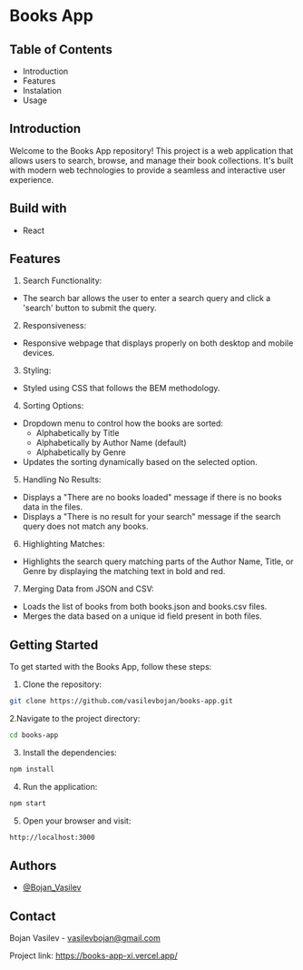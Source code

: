 
# Books App

## Table of Contents
- Introduction
- Features
- Instalation
- Usage


## Introduction
Welcome to the Books App repository! This project is a web application that allows users to search, browse, and manage their book collections. It's built with modern web technologies to provide a seamless and interactive user experience.
## Build with

- React
## Features

1. Search Functionality:
- The search bar allows the user to enter a search query and click a 'search' button to submit the query.
2. Responsiveness:
- Responsive webpage that displays properly on both desktop and mobile devices.
3. Styling:
- Styled using CSS that follows the BEM methodology.
4. Sorting Options:
- Dropdown menu to control how the books are sorted:
    - Alphabetically by Title
    - Alphabetically by Author Name (default)
    - Alphabetically by Genre
- Updates the sorting dynamically based on the selected option.
5. Handling No Results:
- Displays a "There are no books loaded" message if there is no books data in the files.
- Displays a "There is no result for your search" message if the search query does not match any books.
6. Highlighting Matches:
- Highlights the search query matching parts of the Author Name, Title, or Genre by displaying the matching text in bold and red.


7. Merging Data from JSON and CSV:
- Loads the list of books from both books.json and books.csv files.
- Merges the data based on a unique id field present in both files.

## Getting Started

To get started with the Books App, follow these steps:

1. Clone the repository:
```bash
git clone https://github.com/vasilevbojan/books-app.git
```
2.Navigate to the project directory:
```bash
cd books-app
```
3. Install the dependencies:
```bash
npm install
```
4. Run the application:
```bash
npm start
```
5. Open your browser and visit:
```bash
http://localhost:3000
```

    
## Authors

- [@Bojan_Vasilev](https://github.com/vasilevbojan/)


## Contact

Bojan Vasilev - vasilevbojan@gmail.com

Project link: https://books-app-xi.vercel.app/
